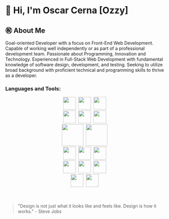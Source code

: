 # 👋 Hi, I'm Oscar Cerna [Ozzy]

## ㊗️ About Me 
<p> Goal-oriented Developer with a focus on Front-End Web Development. Capable of working well independently or as part of a professional development team. Passionate about Programming, Innovation and Technology. Experienced in Full-Stack Web Development with fundamental knowledge of software design, development, and testing. Seeking to utilize broad background with proficient technical and programming skills to thrive as a developer. </p>

### Languages and Tools:
<div align="center">
    <img src="https://github.com/00zzy/devicon/blob/master/icons/github/github-original.svg" width="40" height="40"/>&nbsp;
    <img src="https://github.com/00zzy/devicon/blob/master/icons/vscode/vscode-original.svg" width="40" height="40"/>&nbsp;
    <img src="https://github.com/00zzy/devicon/blob/master/icons/visualstudio/visualstudio-plain.svg" width="40" height="40"/>&nbsp;
</div>
<div align="center">
    <img src="https://github.com/00zzy/devicon/blob/master/icons/apple/apple-original.svg" width="40" height="40"/>&nbsp;
    <img src="https://github.com/00zzy/devicon/blob/master/icons/windows8/windows8-original.svg" width="40" height="40"/>&nbsp;
    <img src="https://github.com/00zzy/devicon/blob/master/icons/bash/bash-plain.svg" width="40" height="40"/>&nbsp;
</div>
<div align="center">
    <img src="https://github.com/00zzy/devicon/blob/master/icons/microsoftsqlserver/microsoftsqlserver-plain-wordmark.svg" width="68" height="68"/>&nbsp;
    <img src="https://github.com/00zzy/devicon/blob/master/icons/docker/docker-original.svg" width="68" height="68"/>&nbsp; 
</div>
<div align="center">
    <img src="https://github.com/00zzy/devicon/blob/master/icons/nodejs/nodejs-original.svg" width="40" height="40"/>&nbsp;
    <img src="https://github.com/00zzy/devicon/blob/master/icons/dotnetcore/dotnetcore-original.svg" width="40" height="40"/>&nbsp;
    <img src="https://github.com/00zzy/devicon/blob/master/icons/csharp/csharp-original.svg" width="40" height="40"/>&nbsp;
</div>
<div align="center">
    <img src="https://github.com/00zzy/devicon/blob/master/icons/html5/html5-original.svg" width="40" height="40"/>&nbsp;
    <img src="https://github.com/00zzy/devicon/blob/master/icons/css3/css3-original.svg" width="40" height="40"/>&nbsp;
    <img src="https://github.com/00zzy/devicon/blob/master/icons/javascript/javascript-original.svg" width="40" height="40"/>&nbsp;
</div>
<div align="center">
    <img src="https://github.com/00zzy/devicon/blob/master/icons/react/react-original.svg" width="40" height="40"/>&nbsp;
    <img src="https://github.com/00zzy/devicon/blob/master/icons/angularjs/angularjs-original.svg" width="40" height="40"/>&nbsp;
</div>
<br>
<br>

> "Design is not just what it looks like and feels like. Design is how it works." - Steve Jobs







